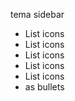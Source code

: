 tema sidebar
<ul class="fa-ul">
  <li><i class="fa-li fa fa-check-square"></i>List icons</li>
  <li><i class="fa-li fa fa-check-square"></i>List icons</li>
  <li><i class="fa-li fa fa-check-square"></i>List icons</li>
  <li><i class="fa-li fa fa-check-square"></i>List icons</li>
  <li><i class="fa-li fa fa-check-square"></i>List icons</li>
  <li><i class="fa-li fa fa-spinner fa-spin"></i>as bullets</li>
</ul>

